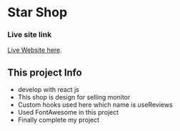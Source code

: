 # Star Shop

### Live site link

[Live Website here](https://github.com/facebook/create-react-app).

## This project Info

- develop with react js
- This shop is design for selling monitor
- Custom hooks used here which name is useReviews
- Used FontAwesome in this project
- Finally complete my project
